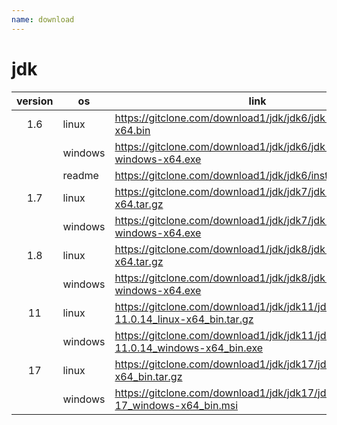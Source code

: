 ```yaml
---
name: download
---
```


# jdk

| version | os      | link                                                         |
| :-----: | ------- | ------------------------------------------------------------ |
|   1.6   | linux   | https://gitclone.com/download1/jdk/jdk6/jdk-6u45-linux-x64.bin |
|         | windows | https://gitclone.com/download1/jdk/jdk6/jdk-6u45-windows-x64.exe |
|         | readme  | https://gitclone.com/download1/jdk/jdk6/install_jdk_linux.txt |
|   1.7   | linux   | https://gitclone.com/download1/jdk/jdk7/jdk-7u80-linux-x64.tar.gz |
|         | windows | https://gitclone.com/download1/jdk/jdk7/jdk-7u80-windows-x64.exe |
|   1.8   | linux   | https://gitclone.com/download1/jdk/jdk8/jdk-8u321-linux-x64.tar.gz |
|         | windows | https://gitclone.com/download1/jdk/jdk8/jdk-8u321-windows-x64.exe |
|   11    | linux   | https://gitclone.com/download1/jdk/jdk11/jdk-11.0.14_linux-x64_bin.tar.gz |
|         | windows | https://gitclone.com/download1/jdk/jdk11/jdk-11.0.14_windows-x64_bin.exe |
|   17    | linux   | https://gitclone.com/download1/jdk/jdk17/jdk-17_linux-x64_bin.tar.gz |
|         | windows | https://gitclone.com/download1/jdk/jdk17/jdk-17_windows-x64_bin.msi |



